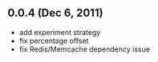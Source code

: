 ## 0.0.4 (Dec 6, 2011)
  - add experiment strategy
  - fix percentage offset
  - fix Redis/Memcache dependency issue